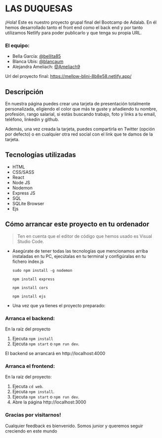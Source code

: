 # LAS DUQUESAS

¡Hola! Este es nuestro proyecto grupal final del Bootcamp de Adalab. En él hemos desarrollado tanto el front end como el back end y por tanto utilizamos Netlify para poder publicarlo y que tenga su propia URL.

### El equipo:

- Bella García: [@bellita85](https://github.com/bellita85)
- Blanca Ubis: [@blancaum](https://github.com/blancaum)
- Alejandra Ameliach: [@Ameliach9](https://github.com/Ameliach9)

Url del proyecto final: https://mellow-blini-8b8e58.netlify.app/

## Descripción

En nuestra página puedes crear una tarjeta de presentación totalmente personalizada, eligiendo el color que más te guste y añadiendo tu nombre, profesión, rango salarial, si estás buscando trabajo, foto y links a tu email, teléfono, linkedin y github.

Además, una vez creada la tarjeta, puedes compartirla en Twitter (opción por defecto) o en cualquier otra red social con el link que te damos de la tarjeta.

## Tecnologías utilizadas

- HTML
- CSS/SASS
- React
- Node JS
- Nodemon
- Express JS
- SQL
- SQLite Browser
- Ejs

## Cómo arrancar este proyecto en tu ordenador

> Ten en cuenta que el editor de código que hemos usado es Visual Studio Code.

- Asegúrate de tener todas las tecnologías que mencionamos arriba instaladas en tu PC, ejecútalas en tu terminal y configúralas en tu fichero index.js

  `sudo npm install -g nodemon`

  `npm install express`

  `npm install cors`

  `npm install ejs`

- Una vez que ya tienes el proyecto preparado:

### Arranca el backend:

En la raíz del proyecto

1. Ejecuta `npm install`
1. Ejecuta `npm start` o `npm run dev`.

El backend se arrancará en http://localhost:4000

### Arranca el frontend:

En la raíz del proyecto:

1. Ejecuta `cd web`.
1. Ejecuta `npm install`.
1. Ejecuta `npm start` o `npm run dev`.
1. Abre la página http://localhost:3000

### Gracias por visitarnos!

Cualquier feedback es bienvenido. Somos junior y queremos seguir creciendo en este mundo
